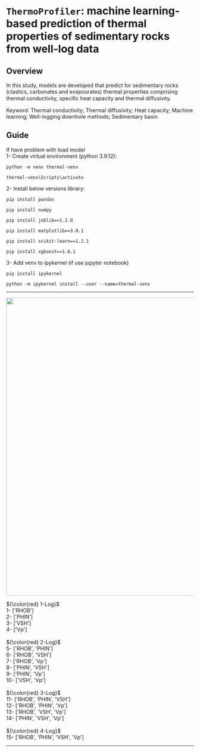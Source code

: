 # `ThermoProfiler`: machine learning-based prediction of thermal properties of sedimentary rocks from well-log data
## Overview
In this study, models are developed that predict for sedimentary rocks (clastics,
carbonates and evapourates) thermal properties comprising thermal conductivity, speciﬁc heat
capacity and thermal diffusivity.

Keyword: Thermal conductivity; Thermal diffusivity; Heat capacity; Machine learning; Well-logging downhole methods; Sedimentary basin 

## Guide

If have problem with load model <br />
1- Create virtual environment (python 3.9.12): <br />
```
python -m venv thermal-venv
```
```
thermal-venv\Scripts\activate
```
2- Install below versions library: <br />
```
pip install pandas
```
```
pip install numpy
```
```
pip install joblib==1.2.0
```
```
pip install matplotlib==3.8.1
```
```
pip install scikit-learn==1.2.1
```
```
pip install xgboost==1.6.1
```
3- Add venv to ipykernel (if use jupyter notebook) <br />
```
pip install ipykernel
```
```
python -m ipykernel install --user --name=thermal-venv
```

<hr />
<p align="center">
  <img width="800" src="https://github.com/Hamid-Reza-Mousavi/SHC-TC-TD-Prediction-using-petrophysical-well-logs/blob/main/img/fig-guide1.jpg" />
</p>

${\color{red} 1-Log}$   <br />
1-  ['RHOB'] <br />
2-  ['PHIN'] <br />
3-  ['VSH']<br />
4-  ['Vp'] <br />
<br />
${\color{red} 2-Log}$	 <br />
5-  ['RHOB', 'PHIN'] <br />
6-  ['RHOB', 'VSH'] <br />
7-  ['RHOB', 'Vp'] <br />
8-  ['PHIN', 'VSH'] <br />
9-  ['PHIN', 'Vp'] <br />
10- ['VSH', 'Vp'] <br />
<br />
${\color{red} 3-Log}$	 <br />
11- ['RHOB', 'PHIN', 'VSH'] <br />
12- ['RHOB', 'PHIN', 'Vp'] <br />
13- ['RHOB', 'VSH', 'Vp'] <br />
14- ['PHIN', 'VSH', 'Vp'] <br />
<br />
${\color{red} 4-Log}$	 <br />
15- ['RHOB', 'PHIN', 'VSH', 'Vp'] <br />

<hr />

